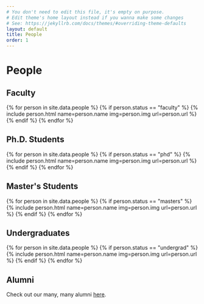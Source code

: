 ```yaml
---
# You don't need to edit this file, it's empty on purpose.
# Edit theme's home layout instead if you wanna make some changes
# See: https://jekyllrb.com/docs/themes/#overriding-theme-defaults
layout: default
title: People
order: 1
---
```

<style type="text/css">
  .people {
    display: flex;
    flex-direction: row;
    flex-wrap: wrap;
  }
</style>

<h1>People</h1>

<h2>Faculty</h2>
<p>
  <div class="people">
    {% for person in site.data.people %}
      {% if person.status == "faculty" %}
        {% include person.html name=person.name img=person.img url=person.url %}
      {% endif %}
    {% endfor %}
  </div>
</p>

<h2>Ph.D. Students</h2>
<p>
  <div class="people">
    {% for person in site.data.people %}
      {% if person.status == "phd" %}
        {% include person.html name=person.name img=person.img url=person.url %}
      {% endif %}
    {% endfor %}
  </div>
</p>

<h2>Master's Students</h2>
<p>
  <div class="people">
    {% for person in site.data.people %}
      {% if person.status == "masters" %}
        {% include person.html name=person.name img=person.img url=person.url %}
      {% endif %}
    {% endfor %}
  </div>
</p>

<h2>Undergraduates</h2>
<p>
  <div class="people">
    {% for person in site.data.people %}
      {% if person.status == "undergrad" %}
        {% include person.html name=person.name img=person.img url=person.url %}
      {% endif %}
    {% endfor %}
  </div>
</p>

<h2>Alumni</h2>
Check out our many, many alumni <a href="/alumni">here</a>.
